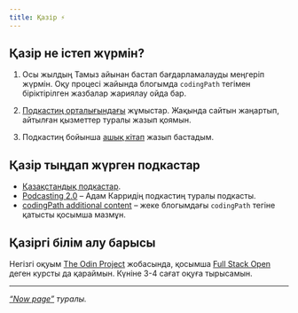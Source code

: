 ```yaml
---
title: Қазір ⚡️
---
```


## Қазір не істеп жүрмін?

1. Осы жылдың Тамыз айынан бастап бағдарламалауды меңгеріп жүрмін. Оқу процесі жайында блогымда `codingPath` тегімен біріктірілген жазбалар жариялау ойда бар.

2. [Подкастиң орталығындағы](https://podcasting.center/) жұмыстар. Жақында сайтын жаңартып, айтылған қызметтер туралы жазып қоямын.

3. Подкастиң бойынша [ашық кітап](https://openpodcasting.com) жазып бастадым.

## Қазір тыңдап жүрген подкастар

- [Қазақстандық подкастар](https://index.podcasting.center/episodes).
- [Podcasting 2.0](https://podcastindex.org/podcast/920666) – Адам Карридің подкастиң туралы подкасты.
- [codingPath additional content](https://coding.podcasting.center/) – жеке блогымдағы `codingPath` тегіне қатысты қосымша мазмұн.

## Қазіргі білім алу барысы

Негізгі оқуым [The Odin Project](https://www.theodinproject.com/) жобасында, қосымша [Full Stack Open](https://fullstackopen.com/) деген курсты да қараймын. Күніне 3-4 сағат оқуға тырысамын.

---

_[“Now page”](https://nownownow.com/about) туралы._
